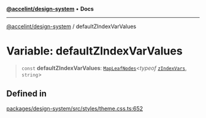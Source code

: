 [**@accelint/design-system**](../README.md) • **Docs**

***

[@accelint/design-system](../README.md) / defaultZIndexVarValues

# Variable: defaultZIndexVarValues

> `const` **defaultZIndexVarValues**: [`MapLeafNodes`](../type-aliases/MapLeafNodes.md)\<*typeof* [`zIndexVars`](zIndexVars.md), `string`\>

## Defined in

[packages/design-system/src/styles/theme.css.ts:652](https://github.com/gohypergiant/standard-toolkit/blob/258694cea8ed8bbd956b3cf5da47c2c9debcf127/packages/design-system/src/styles/theme.css.ts#L652)

